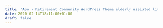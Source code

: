 ```yaml
---
title: 'Aso - Retirement Community WordPress Theme elderly assisted living'
date: 2020-02-14T18:11:00+01:00
draft: false
---
```


